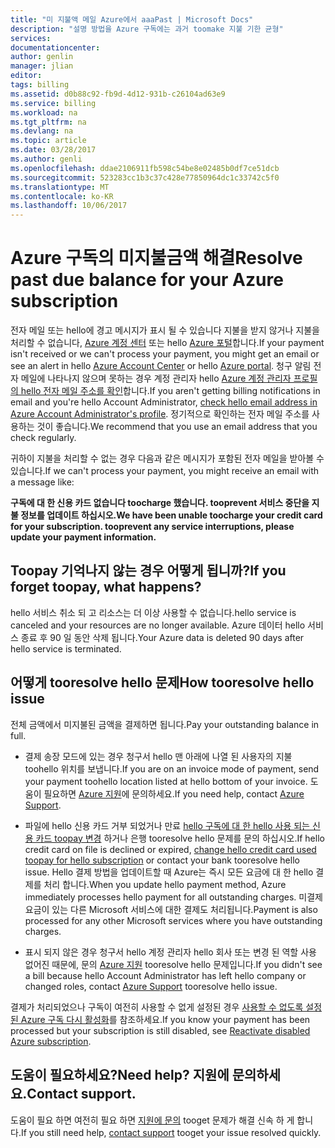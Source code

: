 ```yaml
---
title: "미 지불액 메일 Azure에서 aaaPast | Microsoft Docs"
description: "설명 방법을 Azure 구독에는 과거 toomake 지불 기한 균형"
services: 
documentationcenter: 
author: genlin
manager: jlian
editor: 
tags: billing
ms.assetid: d0b88c92-fb9d-4d12-931b-c26104ad63e9
ms.service: billing
ms.workload: na
ms.tgt_pltfrm: na
ms.devlang: na
ms.topic: article
ms.date: 03/28/2017
ms.author: genli
ms.openlocfilehash: ddae2106911fb598c54be8e02485b0df7ce51dcb
ms.sourcegitcommit: 523283cc1b3c37c428e77850964dc1c33742c5f0
ms.translationtype: MT
ms.contentlocale: ko-KR
ms.lasthandoff: 10/06/2017
---
```

# <a name="resolve-past-due-balance-for-your-azure-subscription"></a><span data-ttu-id="fb076-103">Azure 구독의 미지불금액 해결</span><span class="sxs-lookup"><span data-stu-id="fb076-103">Resolve past due balance for your Azure subscription</span></span> 
<span data-ttu-id="fb076-104">전자 메일 또는 hello에 경고 메시지가 표시 될 수 있습니다 지불을 받지 않거나 지불을 처리할 수 없습니다, [Azure 계정 센터](https://account.windowsazure.com) 또는 hello [Azure 포털](https://portal.azure.com)합니다.</span><span class="sxs-lookup"><span data-stu-id="fb076-104">If your payment isn't received or we can't process your payment, you might get an email or see an alert in hello [Azure Account Center](https://account.windowsazure.com) or hello [Azure portal](https://portal.azure.com).</span></span> <span data-ttu-id="fb076-105">청구 알림 전자 메일에 나타나지 않으며 못하는 경우 계정 관리자 hello [Azure 계정 관리자 프로필의 hello 전자 메일 주소를 확인](billing-how-to-change-azure-account-profile.md)합니다.</span><span class="sxs-lookup"><span data-stu-id="fb076-105">If you aren't getting billing notifications in email and you're hello Account Administrator, [check hello email address in Azure Account Administrator's profile](billing-how-to-change-azure-account-profile.md).</span></span> <span data-ttu-id="fb076-106">정기적으로 확인하는 전자 메일 주소를 사용하는 것이 좋습니다.</span><span class="sxs-lookup"><span data-stu-id="fb076-106">We recommend that you use an email address that you check regularly.</span></span>

<span data-ttu-id="fb076-107">귀하이 지불을 처리할 수 없는 경우 다음과 같은 메시지가 포함된 전자 메일을 받아볼 수 있습니다.</span><span class="sxs-lookup"><span data-stu-id="fb076-107">If we can't process your payment, you might receive an email with a message like:</span></span>

<span data-ttu-id="fb076-108">**구독에 대 한 신용 카드 없습니다 toocharge 했습니다. tooprevent 서비스 중단을 지불 정보를 업데이트 하십시오.**</span><span class="sxs-lookup"><span data-stu-id="fb076-108">**We have been unable toocharge your credit card for your subscription. tooprevent any service interruptions, please update your payment information.**</span></span>

## <a name="if-you-forget-toopay-what-happens"></a><span data-ttu-id="fb076-109">Toopay 기억나지 않는 경우 어떻게 됩니까?</span><span class="sxs-lookup"><span data-stu-id="fb076-109">If you forget toopay, what happens?</span></span>
<span data-ttu-id="fb076-110">hello 서비스 취소 되 고 리소스는 더 이상 사용할 수 없습니다.</span><span class="sxs-lookup"><span data-stu-id="fb076-110">hello service is canceled and your resources are no longer available.</span></span> <span data-ttu-id="fb076-111">Azure 데이터 hello 서비스 종료 후 90 일 동안 삭제 됩니다.</span><span class="sxs-lookup"><span data-stu-id="fb076-111">Your Azure data is deleted 90 days after hello service is terminated.</span></span>

## <a name="how-tooresolve-hello-issue"></a><span data-ttu-id="fb076-112">어떻게 tooresolve hello 문제</span><span class="sxs-lookup"><span data-stu-id="fb076-112">How tooresolve hello issue</span></span>
<span data-ttu-id="fb076-113">전체 금액에서 미지불된 금액을 결제하면 됩니다.</span><span class="sxs-lookup"><span data-stu-id="fb076-113">Pay your outstanding balance in full.</span></span>

* <span data-ttu-id="fb076-114">결제 송장 모드에 있는 경우 청구서 hello 맨 아래에 나열 된 사용자의 지불 toohello 위치를 보냅니다.</span><span class="sxs-lookup"><span data-stu-id="fb076-114">If you are on an invoice mode of payment, send your payment toohello location listed at hello bottom of your invoice.</span></span> <span data-ttu-id="fb076-115">도움이 필요하면 [Azure 지원](https://portal.azure.com/#blade/Microsoft_Azure_Support/HelpAndSupportBlade)에 문의하세요.</span><span class="sxs-lookup"><span data-stu-id="fb076-115">If you need help, contact [Azure Support](https://portal.azure.com/#blade/Microsoft_Azure_Support/HelpAndSupportBlade).</span></span>

* <span data-ttu-id="fb076-116">파일에 hello 신용 카드 거부 되었거나 만료 [hello 구독에 대 한 hello 사용 되는 신용 카드 toopay 변경](billing-how-to-change-credit-card.md) 하거나 은행 tooresolve hello 문제를 문의 하십시오.</span><span class="sxs-lookup"><span data-stu-id="fb076-116">If hello credit card on file is declined or expired, [change hello credit card used toopay for hello subscription](billing-how-to-change-credit-card.md) or contact your bank tooresolve hello issue.</span></span> <span data-ttu-id="fb076-117">Hello 결제 방법을 업데이트할 때 Azure는 즉시 모든 요금에 대 한 hello 결제를 처리 합니다.</span><span class="sxs-lookup"><span data-stu-id="fb076-117">When you update hello payment method, Azure immediately processes hello payment for all outstanding charges.</span></span> <span data-ttu-id="fb076-118">미결제 요금이 있는 다른 Microsoft 서비스에 대한 결제도 처리됩니다.</span><span class="sxs-lookup"><span data-stu-id="fb076-118">Payment is also processed for any other Microsoft services where you have outstanding charges.</span></span>

* <span data-ttu-id="fb076-119">표시 되지 않은 경우 청구서 hello 계정 관리자 hello 회사 또는 변경 된 역할 사용 없어진 때문에, 문의 [Azure 지원](https://portal.azure.com/#blade/Microsoft_Azure_Support/HelpAndSupportBlade) tooresolve hello 문제입니다.</span><span class="sxs-lookup"><span data-stu-id="fb076-119">If you didn't see a bill because hello Account Administrator has left hello company or changed roles, contact [Azure Support](https://portal.azure.com/#blade/Microsoft_Azure_Support/HelpAndSupportBlade) tooresolve hello issue.</span></span>

<span data-ttu-id="fb076-120">결제가 처리되었으나 구독이 여전히 사용할 수 없게 설정된 경우 [사용할 수 없도록 설정된 Azure 구독 다시 활성화](billing-subscription-become-disable.md)를 참조하세요.</span><span class="sxs-lookup"><span data-stu-id="fb076-120">If you know your payment has been processed but your subscription is still disabled, see [Reactivate disabled Azure subscription](billing-subscription-become-disable.md).</span></span>

## <a name="need-help-contact-support"></a><span data-ttu-id="fb076-121">도움이 필요하세요?</span><span class="sxs-lookup"><span data-stu-id="fb076-121">Need help?</span></span> <span data-ttu-id="fb076-122">지원에 문의하세요.</span><span class="sxs-lookup"><span data-stu-id="fb076-122">Contact support.</span></span>
<span data-ttu-id="fb076-123">도움이 필요 하면 여전히 필요 하면 [지원에 문의](https://portal.azure.com/?#blade/Microsoft_Azure_Support/HelpAndSupportBlade) tooget 문제가 해결 신속 하 게 합니다.</span><span class="sxs-lookup"><span data-stu-id="fb076-123">If you still need help, [contact support](https://portal.azure.com/?#blade/Microsoft_Azure_Support/HelpAndSupportBlade) tooget your issue resolved quickly.</span></span>
